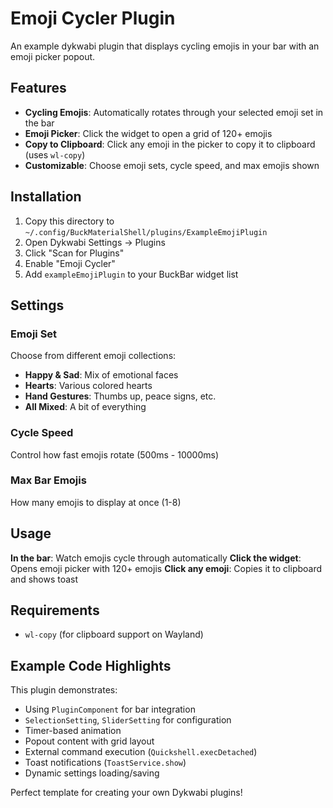 # Emoji Cycler Plugin

An example dykwabi plugin that displays cycling emojis in your bar with an emoji picker popout.

## Features

- **Cycling Emojis**: Automatically rotates through your selected emoji set in the bar
- **Emoji Picker**: Click the widget to open a grid of 120+ emojis
- **Copy to Clipboard**: Click any emoji in the picker to copy it to clipboard (uses `wl-copy`)
- **Customizable**: Choose emoji sets, cycle speed, and max emojis shown

## Installation

1. Copy this directory to `~/.config/BuckMaterialShell/plugins/ExampleEmojiPlugin`
2. Open Dykwabi Settings → Plugins
3. Click "Scan for Plugins"
4. Enable "Emoji Cycler"
5. Add `exampleEmojiPlugin` to your BuckBar widget list

## Settings

### Emoji Set
Choose from different emoji collections:
- **Happy & Sad**: Mix of emotional faces
- **Hearts**: Various colored hearts
- **Hand Gestures**: Thumbs up, peace signs, etc.
- **All Mixed**: A bit of everything

### Cycle Speed
Control how fast emojis rotate (500ms - 10000ms)

### Max Bar Emojis
How many emojis to display at once (1-8)

## Usage

**In the bar**: Watch emojis cycle through automatically
**Click the widget**: Opens emoji picker with 120+ emojis
**Click any emoji**: Copies it to clipboard and shows toast

## Requirements

- `wl-copy` (for clipboard support on Wayland)

## Example Code Highlights

This plugin demonstrates:
- Using `PluginComponent` for bar integration
- `SelectionSetting`, `SliderSetting` for configuration
- Timer-based animation
- Popout content with grid layout
- External command execution (`Quickshell.execDetached`)
- Toast notifications (`ToastService.show`)
- Dynamic settings loading/saving

Perfect template for creating your own Dykwabi plugins!
